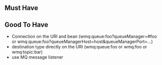 Must Have
---------

Good To Have
------------
- Connection on the URI and bean (wmq:queue:foo?queueManager=#foo or wmq:queue:foo?queueManagerHost=host&queueManagerPort=...)
- destination type directly on the URI (wmq:queue:foo or wmq:foo or wmq:topic:bar)
- use MQ message listener